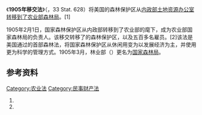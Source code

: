 《**1905年移交法**》（，33 Stat.
628）将美国的森林保护区从[内政部土地资源办公室转移到了](../Page/美国内政部.md "wikilink")[农业部](../Page/美国农业部.md "wikilink")[森林局](../Page/美国国家森林局.md "wikilink")。\[1\]

1905年2月1日，国家森林保护区从内政部转移到了农业部的麾下，成为农业部国家森林局的负责人。该移交转移了的森林保护区，以及五百多名雇员。\[2\]该法是美国通过的首部森林法，将国家森林保护区从休闲用变为以发展经济为主，并使用更为科学的管理方式。1905年3月，林业部（）更名为[国家森林局](../Page/美国国家森林局.md "wikilink")。

## 参考资料

[Category:农业法](https://zh.wikipedia.org/wiki/Category:农业法 "wikilink")
[Category:民事财产法](https://zh.wikipedia.org/wiki/Category:民事财产法 "wikilink")

1.

2.